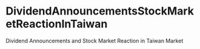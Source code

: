 # DividendAnnouncementsStockMarketReactionInTaiwan
Dividend Announcements and Stock Market Reaction in Taiwan Market
